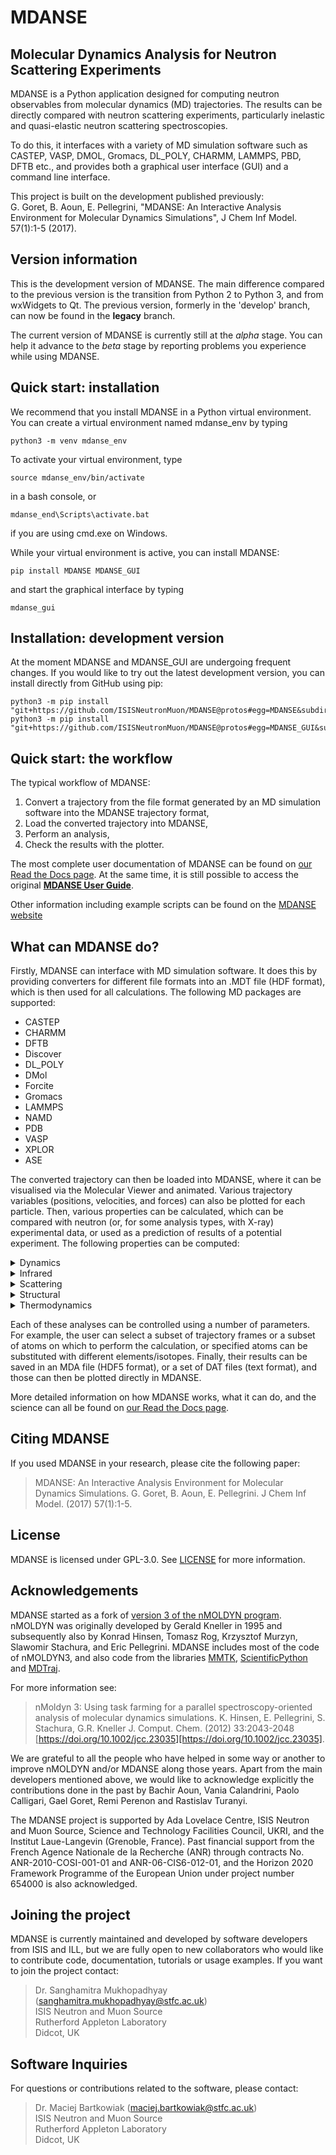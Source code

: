 # MDANSE 

## Molecular Dynamics Analysis for Neutron Scattering Experiments

MDANSE is a Python application designed for computing neutron observables from molecular dynamics (MD) trajectories. The results can 
be directly compared with neutron scattering experiments, particularly inelastic and quasi-elastic neutron scattering 
spectroscopies.

To do this, it interfaces with a variety of MD simulation software such as CASTEP, VASP, DMOL, Gromacs, DL_POLY, CHARMM, LAMMPS, PBD, DFTB etc., and provides both a graphical user interface (GUI) and a command line interface. 

This project is built on the development published previously: \
G. Goret, B. Aoun, E. Pellegrini, "MDANSE: An Interactive Analysis Environment for Molecular Dynamics Simulations", 
J Chem Inf Model. 57(1):1-5 (2017).

## Version information

This is the development version of MDANSE. The main difference compared to the previous version is the transition from Python 2 to Python 3, and from wxWidgets to Qt. The previous version, formerly in the 'develop' branch, can now be found in the **legacy** branch.

The current version of MDANSE is currently still at the _alpha_ stage. You can help it advance to the _beta_ stage by reporting problems you experience while using MDANSE.

## Quick start: installation

We recommend that you install MDANSE in a Python virtual environment. You can create a virtual environment named mdanse_env by typing
```
python3 -m venv mdanse_env
```

To activate your virtual environment, type
```
source mdanse_env/bin/activate
```
in a bash console, or
```
mdanse_end\Scripts\activate.bat
```
if you are using cmd.exe on Windows.

While your virtual environment is active, you can install MDANSE:
```
pip install MDANSE MDANSE_GUI
```
and start the graphical interface by typing
```
mdanse_gui
```

## Installation: development version

At the moment MDANSE and MDANSE_GUI are undergoing frequent changes. If you would
like to try out the latest development version, you can install directly from GitHub
using pip:
```
python3 -m pip install "git+https://github.com/ISISNeutronMuon/MDANSE@protos#egg=MDANSE&subdirectory=MDANSE"
python3 -m pip install "git+https://github.com/ISISNeutronMuon/MDANSE@protos#egg=MDANSE_GUI&subdirectory=MDANSE_GUI"
```

## Quick start: the workflow

The typical workflow of MDANSE:

1. Convert a trajectory from the file format generated by an MD simulation software into the MDANSE trajectory format,
2. Load the converted trajectory into MDANSE,
3. Perform an analysis,
4. Check the results with the plotter.


The most complete user documentation of MDANSE can be found on [our Read the Docs page](https://mdanse.readthedocs.io/en/protos). At the same time, it is still possible to access the original **[MDANSE User Guide](https://epubs.stfc.ac.uk/work/51935555)**.

Other information including example scripts can be found on the [MDANSE website](https://www.isis.stfc.ac.uk/Pages/MDANSEproject.aspx) 

## What can MDANSE do?

Firstly, MDANSE can interface with MD simulation software. It does this by providing converters for different file formats
into an .MDT file (HDF format), which is then used for all calculations. The following MD packages are supported:

- CASTEP
- CHARMM
- DFTB 
- Discover 
- DL_POLY 
- DMol 
- Forcite
- Gromacs
- LAMMPS
- NAMD
- PDB
- VASP
- XPLOR
- ASE

The converted trajectory can then be loaded into MDANSE, where it can be visualised via the Molecular Viewer and animated.
Various trajectory variables (positions, velocities, and forces) can also be plotted for each particle. Then, various properties can be calculated, which can be compared with neutron (or, for some analysis types, with X-ray)
experimental data, or used as a prediction of results of a potential experiment. The following properties can be computed:

<details><summary>Dynamics</summary><ul>
<li>Angular correlation</li>
<li>Density of states</li>
<li>Mean Square Displacement</li>
<li>Order parameter</li>
<li>Position Autocorrelation Function</li>
<li>Velocity Autocorrelation Function</li>
</ul></details>

<details><summary>Infrared</summary><ul>
<li>Dipole Autocorrelation Function</li>
<li>Infrared</li>
</ul></details>

<details><summary>Scattering</summary><ul>
<li>Current correlation function</li>
<li>Dynamic Coherent Structure Factor</li>
<li>Dynamic Incoherent Structure Factor</li>
<li>Elastic Incoherent Structure Factor</li>
<li>Gaussian Dynamic Incoherent Structure Factor</li>
<li>Neutron Dynamic Total Structure Factor</li>
</ul></details>

<details><summary>Structural</summary><ul>
<li>Area Per Molecule</li>
<li>Coordination Number</li>
<li>Density Profile</li>
<li>Eccentricity</li>
<li>Molecular Trace</li>
<li>Pair Distribution Function</li>
<li>Root Mean Square Deviation</li>
<li>Root Mean Square Fluctuation</li>
<li>Radius of Gyration</li>
<li>Solvent Accessible Surface</li>
<li>Spatial Density</li>
<li>Static Structure Factor</li>
<li>Voronoi (volume per atom)</li>
<li>X-Ray Static Structure Factor</li>
</ul></details>

<details><summary>Thermodynamics</summary><ul>
<li>Density</li>
<li>Temperature</li>
</ul></details>

Each of these analyses can be controlled using a number of parameters. For example, the user can select a subset of trajectory frames or a subset of atoms on which to perform the calculation, or specified atoms can be substituted with
different elements/isotopes. Finally, their results can be saved in an MDA file (HDF5 format), or a set of DAT files (text format), and those can then be plotted directly in MDANSE.

More detailed information on how MDANSE works, what it can do, and the science can all be found on [our Read the Docs page](https://mdanse.readthedocs.io/en/protos).

## Citing MDANSE

If you used MDANSE in your research, please cite the following paper:

>MDANSE: An Interactive Analysis Environment for Molecular Dynamics Simulations.
G. Goret, B. Aoun, E. Pellegrini. J Chem Inf Model. (2017) 57(1):1-5.

## License

MDANSE is licensed under GPL-3.0. See [LICENSE](https://github.com/ISISNeutronMuon/MDANSE/blob/develop/LICENSE) for more 
information.


## Acknowledgements

MDANSE started as a fork of [version 3 of the nMOLDYN program](https://github.com/khinsen/nMOLDYN3).
nMOLDYN was originally developed by Gerald Kneller in 1995 and subsequently also by Konrad Hinsen, Tomasz Rog,
Krzysztof Murzyn, Slawomir Stachura, and Eric Pellegrini. MDANSE includes most of the code of nMOLDYN3, and also code
from the libraries [MMTK](https://github.com/khinsen/MMTK), [ScientificPython](https://github.com/khinsen/ScientificPython)
and [MDTraj](https://github.com/mdtraj/mdtraj).

For more information see:

>nMoldyn 3: Using task farming for a parallel spectroscopy-oriented analysis of molecular dynamics simulations.
K. Hinsen, E. Pellegrini, S. Stachura, G.R. Kneller J. Comput. Chem. (2012) 33:2043-2048 [https://doi.org/10.1002/jcc.23035][https://doi.org/10.1002/jcc.23035]. 

We are grateful to all the people who have helped in some way or another to improve nMOLDYN and/or MDANSE along those years. 
Apart from the main developers mentioned above, we would like to acknowledge explicitly the contributions done in the past 
by Bachir Aoun, Vania Calandrini, Paolo Calligari, Gael Goret, Remi Perenon and Rastislav Turanyi.

The MDANSE project is supported by Ada Lovelace Centre, ISIS Neutron and Muon Source, Science
and Technology Facilities Council, UKRI, and the Institut Laue-Langevin (Grenoble, France). 
Past financial support from the French Agence Nationale de la Recherche (ANR) through contracts 
No. ANR-2010-COSI-001-01 and ANR-06-CIS6-012-01, and the Horizon 2020 Framework Programme of 
the European Union under project number 654000 is also acknowledged.

## Joining the project

MDANSE is currently maintained and developed by software developers from ISIS and ILL, but we are fully open to new
collaborators who would like to contribute code, documentation, tutorials or usage examples.
If you want to join the project contact:

>Dr. Sanghamitra Mukhopadhyay (sanghamitra.mukhopadhyay@stfc.ac.uk) \
ISIS Neutron and Muon Source \
Rutherford Appleton Laboratory \
Didcot, UK

## Software Inquiries

For questions or contributions related to the software, please contact:

>Dr. Maciej Bartkowiak (maciej.bartkowiak@stfc.ac.uk)\
ISIS Neutron and Muon Source \
Rutherford Appleton Laboratory \
Didcot, UK
